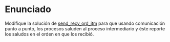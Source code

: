 # Enunciado
Modifique la solución de [send_recv_ord_itm](../../../exercises/mpi/send_recv_ord_itm/) para que usando comunicación punto a punto, los procesos saluden al proceso intermediario y éste reporte los saludos en el orden en que los recibió.